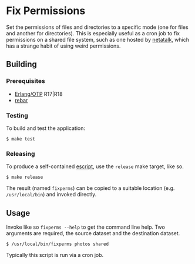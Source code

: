 # Fix Permissions

Set the permissions of files and directories to a specific mode (one for files and another for directories). This is especially useful as a cron job to fix permissions on a shared file system, such as one hosted by [netatalk](http://netatalk.sourceforge.net), which has a strange habit of using weird permissions.

## Building

### Prerequisites

* [Erlang/OTP](http://www.erlang.org) R17|R18
* [rebar](https://github.com/rebar/rebar)

### Testing

To build and test the application:

```
$ make test
```

### Releasing

To produce a self-contained [escript](http://www.erlang.org/doc/man/escript.html), use the `release` make target, like so.

```
$ make release
```

The result (named `fixperms`) can be copied to a suitable location (e.g. `/usr/local/bin`) and invoked directly.

## Usage

Invoke like so `fixperms --help` to get the command line help. Two arguments are required, the source dataset and the destination dataset.

```
$ /usr/local/bin/fixperms photos shared
```

Typically this script is run via a cron job.
